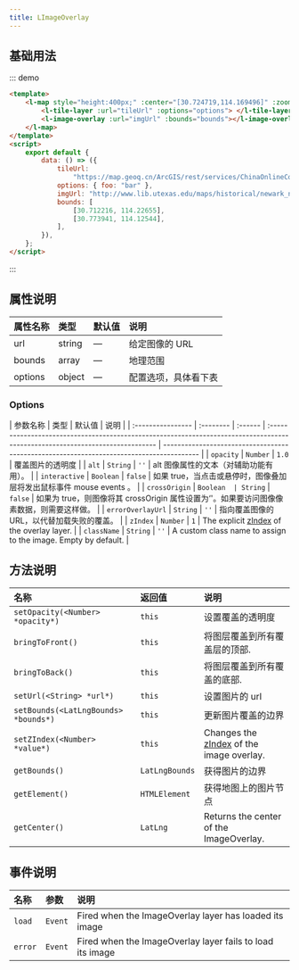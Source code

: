 ```yaml
---
title: LImageOverlay
---
```


## 基础用法

::: demo

```html
<template>
	<l-map style="height:400px;" :center="[30.724719,114.169496]" :zoom="12">
		<l-tile-layer :url="tileUrl" :options="options"> </l-tile-layer>
		<l-image-overlay :url="imgUrl" :bounds="bounds"></l-image-overlay>
	</l-map>
</template>
<script>
	export default {
		data: () => ({
			tileUrl:
				"https://map.geoq.cn/ArcGIS/rest/services/ChinaOnlineCommunity/MapServer/tile/{z}/{y}/{x}",
			options: { foo: "bar" },
			imgUrl: "http://www.lib.utexas.edu/maps/historical/newark_nj_1922.jpg",
			bounds: [
				[30.712216, 114.22655],
				[30.773941, 114.12544],
			],
		}),
	};
</script>
```

:::

## 属性说明

| 属性名称 | 类型   | 默认值 | 说明                 |
| :------- | :----- | :----- | :------------------- |
| url      | string | —      | 给定图像的 URL       |
| bounds   | array  | —      | 地理范围             |
| options  | object | —      | 配置选项，具体看下表 |

### Options

| 参数名称          | 类型      | 默认值  | 说明                                                                                                                          |
| :---------------- | :-------- | :------ | :---------------------------------------------------------------------------------------------------------------------------- | ---------------------------------------------------------------------------------------- |
| `opacity`         | `Number`  | `1.0`   | 覆盖图片的透明度                                                                                                              |
| `alt`             | `String`  | `''`    | alt 图像属性的文本（对辅助功能有用）。                                                                                        |
| `interactive`     | `Boolean` | `false` | 如果 true，当点击或悬停时，图像叠加层将发出鼠标事件 mouse events 。                                                           |
| `crossOrigin`     | `Boolean  | String` | `false`                                                                                                                       | 如果为 true，则图像将其 crossOrigin 属性设置为‘'。如果要访问图像像素数据，则需要这样做。 |
| `errorOverlayUrl` | `String`  | `''`    | 指向覆盖图像的 URL，以代替加载失败的覆盖。                                                                                    |
| `zIndex`          | `Number`  | `1`     | The explicit [zIndex](https://developer.mozilla.org/docs/Web/CSS/CSS_Positioning/Understanding_z_index) of the overlay layer. |
| `className`       | `String`  | `''`    | A custom class name to assign to the image. Empty by default.                                                                 |

## 方法说明

| 名称                                 | 返回值         | 说明                                                             |
| :----------------------------------- | :------------- | :--------------------------------------------------------------- |
| `setOpacity(<Number> *opacity*)`     | `this`         | 设置覆盖的透明度                                                 |
| `bringToFront()`                     | `this`         | 将图层覆盖到所有覆盖层的顶部.                                    |
| `bringToBack()`                      | `this`         | 将图层覆盖到所有覆盖的底部.                                      |
| `setUrl(<String> *url*)`             | `this`         | 设置图片的 url                                                   |
| `setBounds(<LatLngBounds> *bounds*)` | `this`         | 更新图片覆盖的边界                                               |
| `setZIndex(<Number> *value*)`        | `this`         | Changes the [zIndex](#imageoverlay-zindex) of the image overlay. |
| `getBounds()`                        | `LatLngBounds` | 获得图片的边界                                                   |
| `getElement()`                       | `HTMLElement`  | 获得地图上的图片节点                                             |
| `getCenter()`                        | `LatLng`       | Returns the center of the ImageOverlay.                          |

## 事件说明

| 名称    | 参数    | 说明                                                      |
| :------ | :------ | :-------------------------------------------------------- |
| `load`  | `Event` | Fired when the ImageOverlay layer has loaded its image    |
| `error` | `Event` | Fired when the ImageOverlay layer fails to load its image |
